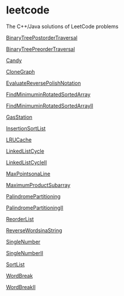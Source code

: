 leetcode
========

The C++/Java solutions of LeetCode problems

[BinaryTreePostorderTraversal](https://github.com/CalvinZhu/leetcode/blob/master/src/BinaryTreePostorderTraversal.cpp)

[BinaryTreePreorderTraversal](https://github.com/CalvinZhu/leetcode/blob/master/src/BinaryTreePreorderTraversal.cpp)

[Candy](https://github.com/CalvinZhu/leetcode/blob/master/src/Candy.java)

[CloneGraph](https://github.com/CalvinZhu/leetcode/blob/master/src/CloneGraph.cpp)

[EvaluateReversePolishNotation](https://github.com/CalvinZhu/leetcode/blob/master/src/EvaluateReversePolishNotation.java)

[FindMinimuminRotatedSortedArray](https://github.com/CalvinZhu/leetcode/blob/master/src/FindMinimuminRotatedSortedArray.java)

[FindMinimuminRotatedSortedArrayII](https://github.com/CalvinZhu/leetcode/blob/master/src/FindMinimuminRotatedSortedArrayII.cpp)

[GasStation](https://github.com/CalvinZhu/leetcode/blob/master/src/GasStation.cpp)

[InsertionSortList](https://github.com/CalvinZhu/leetcode/blob/master/src/InsertionSortList.java)

[LRUCache](https://github.com/CalvinZhu/leetcode/blob/master/src/LRUCache.cpp)

[LinkedListCycle](https://github.com/CalvinZhu/leetcode/blob/master/src/LinkedListCycle.cpp)

[LinkedListCycleII](https://github.com/CalvinZhu/leetcode/blob/master/src/LinkedListCycleII.cpp)

[MaxPointsonaLine](https://github.com/CalvinZhu/leetcode/blob/master/src/MaxPointsonaLine.cpp)

[MaximumProductSubarray](https://github.com/CalvinZhu/leetcode/blob/master/src/MaximumProductSubarray.java)

[PalindromePartitioning](https://github.com/CalvinZhu/leetcode/blob/master/src/PalindromePartitioning.cpp)

[PalindromePartitioningII](https://github.com/CalvinZhu/leetcode/blob/master/src/PalindromePartitioningII.cpp)

[ReorderList](https://github.com/CalvinZhu/leetcode/blob/master/src/ReorderList.cpp)

[ReverseWordsinaString](https://github.com/CalvinZhu/leetcode/blob/master/src/ReverseWordsinaString.java)

[SingleNumber](https://github.com/CalvinZhu/leetcode/blob/master/src/SingleNumber.cpp)

[SingleNumberII](https://github.com/CalvinZhu/leetcode/blob/master/src/SingleNumberII.cpp)

[SortList](https://github.com/CalvinZhu/leetcode/blob/master/src/SortList.cpp)

[WordBreak](https://github.com/CalvinZhu/leetcode/blob/master/src/WordBreak.cpp)

[WordBreakII](https://github.com/CalvinZhu/leetcode/blob/master/src/WordBreakII.cpp)

